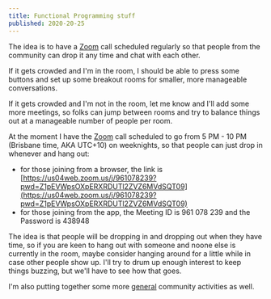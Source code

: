 ```yaml
---
title: Functional Programming stuff
published: 2020-20-25
---
```


The idea is to have a [Zoom](https://zoom.us/) call scheduled regularly so that people from the community can drop it any time and chat with each other.

If it gets crowded and I'm in the room, I should be able to press some buttons and set up some breakout rooms for smaller, more manageable conversations.

If it gets crowded and I'm not in the room, let me know and I'll add some more meetings, so folks can jump between rooms and try to balance things out at a manageable number of people per room.

At the moment I have the [Zoom](https://zoom.us/) call scheduled to go from 5 PM - 10 PM (Brisbane time, AKA UTC+10) on weeknights, so that people can just drop in whenever and hang out:

- for those joining from a browser, the link is [https://us04web.zoom.us/j/961078239?pwd=Z1pEVWpsOXpERXRDUTl2ZVZ6MVdSQT09](https://us04web.zoom.us/j/961078239?pwd=Z1pEVWpsOXpERXRDUTl2ZVZ6MVdSQT09)
- for those joining from the app, the Meeting ID is 961 078 239 and the Password is 438948

The idea is that people will be dropping in and dropping out when they have time, so if you are keen to hang out with someone and noone else is currently in the room, maybe consider hanging around for a little while in case other people show up.  I'll try to drum up enough interest to keep things buzzing, but we'll have to see how that goes.

I'm also putting together some more [general](./general.html) community activities as well.
